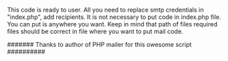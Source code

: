 This code is ready to user. All you need to replace smtp credentials in "index.php", add recipients. It is not necessary to put code in index.php file. You can put is anywhere you want. Keep in mind that path of files required files should be correct in file where you want to put mail code.

####### Thanks to author of PHP mailer for this owesome script ##########